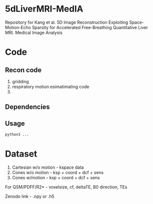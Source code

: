 # 5dLiverMRI-MedIA
Repository for Kang et al. 5D Image Reconstruction Exploiting Space-Motion-Echo Sparsity for Accelerated Free-Breathing Quantitative Liver MRI. Medical Image Analysis

# Code

## Recon code
1. gridding
2. respiratory motion esimatimating code
3. 

## Dependencies

## Usage
```bash
python3 ...
```

# Dataset

1. Cartesian w/o motion - kspace data
2. Cones w/o motion - ksp + coord + dcf + sens
3. Cones w/motion - ksp + coord + dcf + sens

For QSM/PDFF/R2* - voxelsize, cf, deltaTE, B0 direction, TEs

Zenodo link - .npy or .h5 
